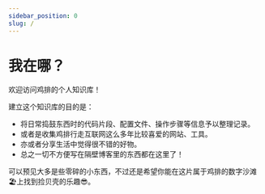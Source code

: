 ```yaml
---
sidebar_position: 0
slug: /
---
```


# 我在哪？

欢迎访问鸡排的个人知识库！

建立这个知识库的目的是：  
 * 将日常捣鼓东西时的代码片段、配置文件、操作步骤等信息予以整理记录。  
 * 或者是收集鸡排行走互联网这么多年比较喜爱的网站、工具。  
 * 亦或者分享生活中觉得很不错的好物。    
 * 总之一切不方便写在隔壁博客里的东西都在这里了！  

可以预见大多是些零碎的小东西，不过还是希望你能在这片属于鸡排的数字沙滩🏖️上找到捡贝壳的乐趣😎。
